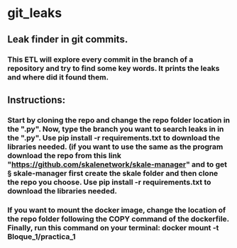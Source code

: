 # git_leaks
## Leak finder in git commits.
### This ETL will explore every commit in the branch of a repository and try to find some key words. It prints the leaks and where did it found them. 
## Instructions: 
### Start by cloning the repo and change the repo folder location in the ".py". Now, type the branch you want to search leaks in in the ".py". Use pip install -r requirements.txt to download the libraries needed. (if you want to use the same as the program download the repo from this link "https://github.com/skalenetwork/skale-manager" and to get §  skale-manager first create the skale folder and then clone the repo you choose. Use pip install -r requirements.txt to download the libraries needed.
### If you want to mount the docker image, change the location of the repo folder following the COPY command of the dockerfile. Finally, run this command on your terminal: docker mount -t Bloque_1/practica_1
